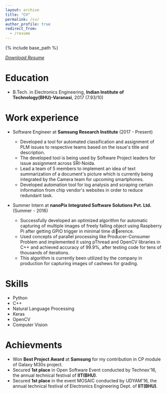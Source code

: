 ```yaml
---
layout: archive
title: "CV"
permalink: /cv/
author_profile: true
redirect_from:
  - /resume
---
```


{% include base_path %}

[*Download Resume*](https://piyushsoni27.github.io/files/Piyush's%20Resume.pdf)


Education
======
* B.Tech. in Electronics Engineering, **Indian Institute of Technology(BHU)-Varanasi**, 2017 (7.93/10)

Work experience
======
* Software Engineer at **Samsung Research Institute**  (2017 - Present)
  * Developed a tool for automated classification and assignment of PLM
issues to respective teams based on the issue's title and description.
  * The developed tool is being used by Software Project leaders for issue
assignment across SRI-Noida.
  * Lead a team of 5 members to implement an idea of text summarization
of a document's picture which is currently being integrated by the
Camera team for upcoming smartphones.
  * Developed automation tool for log analysis and scraping certain
information from chip vendor's websites in order to reduce redundant
task.

* Summer Intern at **nanoPix Integrated Software Solutions Pvt. Ltd.** (Summer - 2016)
  * Successfully developed an optimized algorithm for automatic capturing of multiple images of freely falling object
using Raspberry Pi after getting GPIO trigger in minimal time dierence.
  * Used concepts of parallel processing like Producer-Consumer Problem and implemented it using pThread and
OpenCV libraries in C++ and achieved accuracy of 99.9%, after testing code for tens of thousands of iterations.
  * This algorithm is currently been utilized by the company in production for capturing images of cashews for grading.
  
Skills
======
* Python
* C++
* Natural Language Processing
* Keras
* OpenCV
* Computer Vision
  
Achievments
======
* Won **Best Project Award** at **Samsung** for my contribution in CP module of Galaxy M30s project.
* Secured **1st place** in Open Software Event conducted by Technex'16, the annual technical festival of **IIT(BHU)**.
* Secured **1st place** in the event MOSAIC conducted by UDYAM'16, the annual technical festival of Electronics
Engineering Dept. of **IIT(BHU)**.
